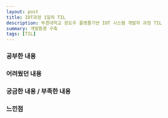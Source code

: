 ```yaml
---
layout: post
title: IOT과정 1일차 TIL
description: 부경대학교 윈도우 플랫폼기반 IOT 시스템 개발자 과정 TIL
summary: 개발환경 구축
tags: [TIL]
---
```


### 공부한 내용

### 어려웠던 내용

### 궁금한 내용 / 부족한 내용

### 느낀점
